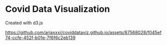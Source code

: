# Covid Data Visualization

Created with d3.js

https://github.com/ariaxxxi/coviddataviz.github.io/assets/87568028/f045ef74-ccfe-452f-b01e-7f6f6c2eb139

